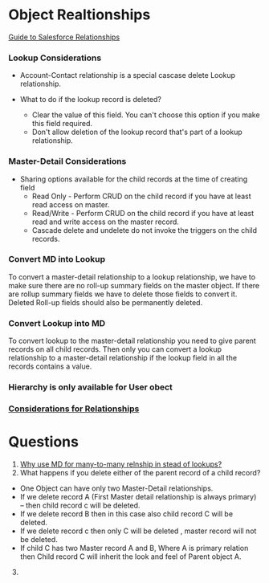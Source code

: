# Object Realtionships

[Guide to Salesforce Relationships](https://www.salesforceben.com/guide-to-salesforce-relationship-types-and-when-to-use-them/)

### Lookup Considerations

- Account-Contact relationship is a special cascase delete Lookup relationship.

- What to do if the lookup record is deleted?
  - Clear the value of this field. You can't choose this option if you make this field required.
  - Don't allow deletion of the lookup record that's part of a lookup relationship.

### Master-Detail Considerations
- Sharing options available for the child records at the time of creating field
  - Read Only - Perform CRUD on the child record if you have at least read access on master.
  - Read/Write - Perform CRUD on the child record if you have at least read and write access on the master record.
  - Cascade delete and undelete do not invoke the triggers on the child records.


### Convert MD into Lookup
To convert a master-detail relationship to a lookup relationship, we have to make sure there are no roll-up summary fields on the master object. If there are rollup summary fields we have to delete those fields to convert it. Deleted Roll-up fields should also be permanently deleted.

### Convert Lookup into MD
To convert lookup to the master-detail relationship you need to give parent records on all child records. Then only you can convert a lookup relationship to a master-detail relationship if the lookup field in all the records contains a value.

### Hierarchy is only available for User obect

### [Considerations for Relationships](https://help.salesforce.com/s/articleView?id=sf.relationships_considerations.htm&type=5)

# Questions
1. [Why use MD for many-to-many relnship in stead of lookups?](https://salesforce.stackexchange.com/questions/10166/why-does-the-documentation-stipulate-that-a-many-to-many-object-relationship-req)
2. What happens if you delete either of the parent record of a child record?
  - One Object can have only two Master-Detail relationships.
  - If we delete record A (First Master detail relationship is always primary)  – then child record c will be deleted.
  - If we delete record B then in this case also child record C will be deleted.
  - If we delete record c then only C will be deleted , master record will not be deleted.
  - If child C has two Master record A and B, Where A is primary relation then Child record C will inherit the look and feel of Parent object A.
3. 

